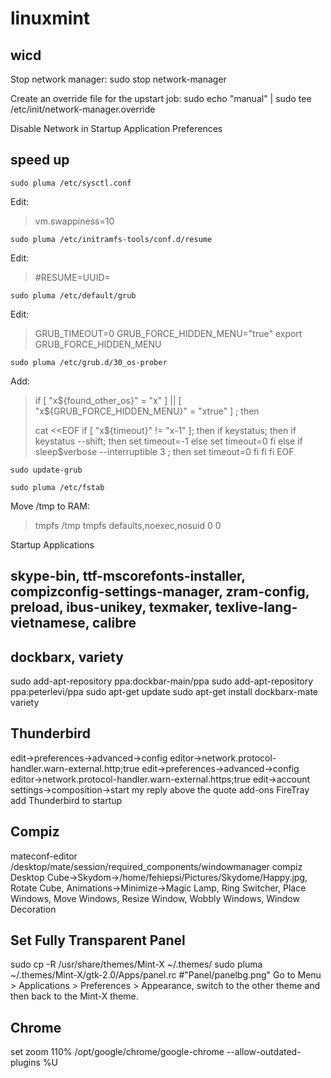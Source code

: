 linuxmint
=========

## wicd

Stop network manager:
    sudo stop network-manager
    
Create an override file for the upstart job:
    sudo echo "manual" | sudo tee /etc/init/network-manager.override
    
Disable Network in Startup Application Preferences

## speed up

    sudo pluma /etc/sysctl.conf
Edit:
> vm.swappiness=10

    sudo pluma /etc/initramfs-tools/conf.d/resume
Edit:
> \#RESUME=UUID=

    sudo pluma /etc/default/grub
Edit:
> GRUB_TIMEOUT=0
> GRUB_FORCE_HIDDEN_MENU="true"
> export GRUB_FORCE_HIDDEN_MENU

    sudo pluma /etc/grub.d/30_os-prober
Add:
> if [ "x${found_other_os}" = "x" ] || [ "x${GRUB_FORCE_HIDDEN_MENU}" = "xtrue" ] ; then
>
>
>   cat <<EOF
> if [ "x\${timeout}" != "x-1" ]; then
>   if keystatus; then
>     if keystatus --shift; then
>       set timeout=-1
>     else
>       set timeout=0
>     fi
>   else
>     if sleep$verbose --interruptible 3 ; then
>       set timeout=0
>     fi
>   fi
> fi
> EOF

    sudo update-grub
    
    sudo pluma /etc/fstab
Move /tmp to RAM:
>tmpfs /tmp tmpfs defaults,noexec,nosuid 0 0

Startup Applications

## skype-bin, ttf-mscorefonts-installer, compizconfig-settings-manager, zram-config, preload, ibus-unikey, texmaker, texlive-lang-vietnamese, calibre

## dockbarx, variety
sudo add-apt-repository ppa:dockbar-main/ppa
sudo add-apt-repository ppa:peterlevi/ppa
sudo apt-get update
sudo apt-get install dockbarx-mate variety

## Thunderbird
edit->preferences->advanced->config editor->network.protocol-handler.warn-external.http;true
edit->preferences->advanced->config editor->network.protocol-handler.warn-external.https;true
edit->account settings->composition->start my reply above the quote
add-ons FireTray
add Thunderbird to startup

## Compiz
mateconf-editor
/desktop/mate/session/required_components/windowmanager compiz
Desktop Cube->Skydom->/home/fehiepsi/Pictures/Skydome/Happy.jpg, Rotate Cube, Animations->Minimize->Magic Lamp, Ring Switcher, Place Windows, Move Windows, Resize Window, Wobbly Windows, Window Decoration

## Set Fully Transparent Panel
sudo cp -R /usr/share/themes/Mint-X ~/.themes/
sudo pluma ~/.themes/Mint-X/gtk-2.0/Apps/panel.rc
#"Panel/panelbg.png"
Go to Menu > Applications > Preferences > Appearance, switch to the other theme and then back to the Mint-X theme.

## Chrome
set zoom 110%
/opt/google/chrome/google-chrome --allow-outdated-plugins %U
